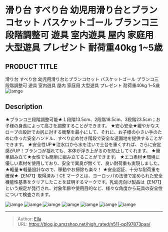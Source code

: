 # 滑り台 すべり台 幼児用滑り台とブランコセット バスケットゴール ブランコ三段階調整可 遊具 室内遊具 屋内 家庭用 大型遊具 プレゼント 耐荷重40kg 1~5歳


## PRODUCT TITLE 

滑り台 すべり台 幼児用滑り台とブランコセット バスケットゴール ブランコ三段階調整可 遊具 室内遊具 屋内 家庭用 大型遊具 プレゼント 耐荷重40kg 1~5歳![iamge](https://b2bfiles1.gigab2b.cn/image/wkseller/303/194873大滑梯/20201130_ff72b9affeef4756e2e079ebcb39b992.jpg)

## Description

★ブランコ三段階調整可能★１段階13.5cm、2段階18.5cm、3段階23.5cm；お子様の身長によって高さを調整することができます。
★安心安全★緩やかなスロープの設計でお尻に対する衝撃を最小にして、それに、お子様の小さい手のために作った安全ハンドル、すべり止め付き階段で安全な遊園地を提供することができます。
★安全性UP★注水口から水を注いで土台を重くすれば、さらに安定感がUP！ブランコが揺れても、本体が浮き上がるのを防止してくれます。
★簡単組み立て★女性でも簡単に組み立てることができます。
★エコ素材★環境に優しい素材を使用しており、安全で異臭が無くて、良い耐荷重も実現しました。
★軽量★軽量設計なので、移動やお掃除も楽々！
★安全認証、十分な耐荷重を確保★【EN71】取得済み！CE マークとは、ヨーロッパの法律で定められた安全機能性基準をクリアしたことを証明するマークです。乳幼児向け製品は【EN71】という規定が発行され、対象年齢や使用目的など、様々な角度から玩具の安全性について検査されます。



![iamge](https://b2bfiles1.gigab2b.cn/image/wkseller/303/194873大滑梯/20210120_b8cd78fd09d489c53775a281a0d65afc.jpg)
![iamge](https://b2bfiles1.gigab2b.cn/image/wkseller/303/194873大滑梯/20201115_5c3fae46d6ab82c6576996194fb5141e.jpg)
![iamge](https://b2bfiles1.gigab2b.cn/image/wkseller/303/194873大滑梯/20201115_710f4ced80abaf76aea7fcdca2afa4da.jpg)
![iamge](https://b2bfiles1.gigab2b.cn/image/wkseller/303/194873大滑梯/20201115_8a9a211b7eb0b66ea00348b895e7d68f.jpg)
![iamge](https://b2bfiles1.gigab2b.cn/image/wkseller/303/194873大滑梯/20201115_8ffd8609d4746f9a00021efdebb382d7.jpg)
![iamge](https://b2bfiles1.gigab2b.cn/image/wkseller/303/194873大滑梯/20201115_f631405022c8249339f29dedcf94af2d.jpg)
![iamge](https://b2bfiles1.gigab2b.cn/image/wkseller/303/194873大滑梯/20201116_2918bccbecbe601fa4159dc088e50545.jpg)


---

> Author: [Ella](https://blog.jp.amzshop.net/)  
> URL: https://blog.jp.amzshop.net/high_rated/n511-pp197873paa/  

